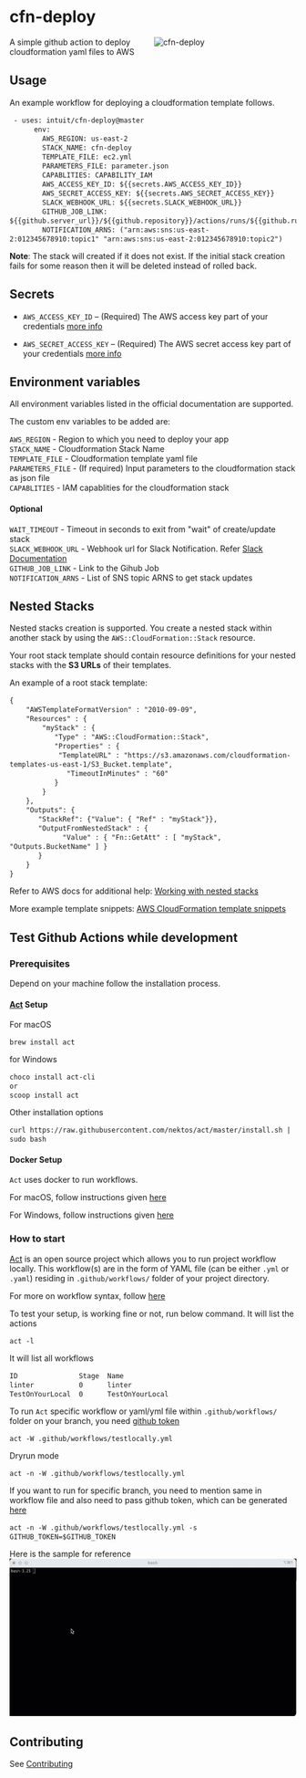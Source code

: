 # cfn-deploy
<img src="https://github.com/intuit/cfn-deploy/blob/master/.github/cfn-deploy-logo.png" align=right alt="cfn-deploy" width="250"> 
A simple github action to deploy cloudformation yaml files to AWS

## Usage

An example workflow for deploying a cloudformation template follows.

```
 - uses: intuit/cfn-deploy@master
      env:
        AWS_REGION: us-east-2
        STACK_NAME: cfn-deploy
        TEMPLATE_FILE: ec2.yml
        PARAMETERS_FILE: parameter.json
        CAPABLITIES: CAPABILITY_IAM
        AWS_ACCESS_KEY_ID: ${{secrets.AWS_ACCESS_KEY_ID}}
        AWS_SECRET_ACCESS_KEY: ${{secrets.AWS_SECRET_ACCESS_KEY}}
        SLACK_WEBHOOK_URL: ${{secrets.SLACK_WEBHOOK_URL}}
        GITHUB_JOB_LINK: ${{github.server_url}}/${{github.repository}}/actions/runs/${{github.run_id}}
        NOTIFICATION_ARNS: ("arn:aws:sns:us-east-2:012345678910:topic1" "arn:aws:sns:us-east-2:012345678910:topic2")
```

**Note**: The stack will created if it does not exist. If the initial stack creation fails for some reason then it will be deleted instead of rolled back.

## Secrets

 - `AWS_ACCESS_KEY_ID` – (Required) The AWS access key part of your credentials [more info](https://help.github.com/en/actions/automating-your-workflow-with-github-actions/creating-and-using-encrypted-secrets)
 
 - `AWS_SECRET_ACCESS_KEY` – (Required) The AWS secret access key part of your credentials [more info](https://help.github.com/en/actions/automating-your-workflow-with-github-actions/creating-and-using-encrypted-secrets)

## Environment variables

All environment variables listed in the official documentation are supported.

The custom env variables to be added are:

`AWS_REGION` - Region to which you need to deploy your app<br>
`STACK_NAME` - Cloudformation Stack Name <br>
`TEMPLATE_FILE` - Cloudformation template yaml file<br>
`PARAMETERS_FILE` - (If required) Input parameters to the cloudformation stack as json file<br>
`CAPABLITIES` - IAM capablities for the cloudformation stack<br>
#### Optional
`WAIT_TIMEOUT` - Timeout in seconds to exit from "wait" of create/update stack<br>
`SLACK_WEBHOOK_URL` - Webhook url for Slack Notification. Refer [Slack Documentation](https://api.slack.com/tutorials/slack-apps-hello-world) <br>
`GITHUB_JOB_LINK` - Link to the Gihub Job<br>
`NOTIFICATION_ARNS` - List of SNS topic ARNS to get stack updates

## Nested Stacks

Nested stacks creation is supported. You create a nested stack within another stack by using the `AWS::CloudFormation::Stack` resource.

Your root stack template should contain resource definitions for your nested stacks with the **S3 URLs** of their templates.

An example of a root stack template:
```
{
    "AWSTemplateFormatVersion" : "2010-09-09",
    "Resources" : {
        "myStack" : {
	       "Type" : "AWS::CloudFormation::Stack",
	       "Properties" : {
	        "TemplateURL" : "https://s3.amazonaws.com/cloudformation-templates-us-east-1/S3_Bucket.template",
              "TimeoutInMinutes" : "60"
	       }
        }
    },
    "Outputs": {
       "StackRef": {"Value": { "Ref" : "myStack"}},
       "OutputFromNestedStack" : {
             "Value" : { "Fn::GetAtt" : [ "myStack", "Outputs.BucketName" ] }
       }
    }
}
```

Refer to AWS docs for additional help: [Working with nested stacks](https://docs.aws.amazon.com/AWSCloudFormation/latest/UserGuide/using-cfn-nested-stacks.html)

More example template snippets: [AWS CloudFormation template snippets](https://docs.aws.amazon.com/AWSCloudFormation/latest/UserGuide/quickref-cloudformation.html#w2ab1c27c21c19b5)

## Test Github Actions while development

### Prerequisites

Depend on your machine follow the installation process.

#### [Act](https://github.com/nektos/act) Setup

For macOS
```
brew install act
```

for Windows
```
choco install act-cli
or
scoop install act
```

Other installation options

```
curl https://raw.githubusercontent.com/nektos/act/master/install.sh | sudo bash
```

#### Docker Setup

`Act` uses docker to run workflows.

For macOS, follow instructions given [here](https://docs.docker.com/desktop/mac/install/)

For Windows, follow instructions given [here](https://docs.docker.com/desktop/windows/install/)

### How to start

[Act](https://github.com/nektos/act) is an open source project which allows you to run project workflow locally. 
This workflow(s) are in the form of YAML file (can be either `.yml` or `.yaml`) residing in `.github/workflows/` folder of your 
project directory.

For more on workflow syntax, follow [here](https://docs.github.com/en/actions/learn-github-actions/workflow-syntax-for-github-actions)

To test your setup, is working fine or not, run below command. It will list the actions

```shell
act -l
```

It will list all workflows

```shell
ID               Stage  Name
linter           0      linter
TestOnYourLocal  0      TestOnYourLocal
```

To run `Act` specific workflow or yaml/yml file within `.github/workflows/` folder on your branch, you need [github token](https://github.com/settings/tokens/new?scopes=repo&description=wiki%20page%20creator%20token)

```shell
act -W .github/workflows/testlocally.yml
```

Dryrun mode

```shell
act -n -W .github/workflows/testlocally.yml
```

If you want to run for specific branch, you need to mention same in workflow file and also need to pass github token, 
which can be generated [here](https://github.com/settings/tokens/new?scopes=repo&description=wiki%20page%20creator%20token)

```shell
act -n -W .github/workflows/testlocally.yml -s GITHUB_TOKEN=$GITHUB_TOKEN
```


Here is the sample for reference
![Demo](/docs/img/demo.gif)

## Contributing

See [Contributing](https://github.com/intuit/cfn-deploy/blob/master/.github/CONTRIBUTING.md)
